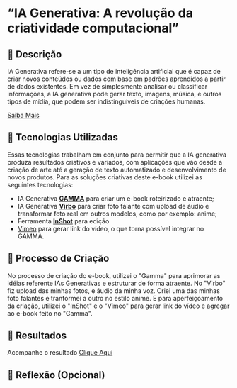# “IA Generativa: A revolução da criatividade computacional”

## 📒 Descrição
IA Generativa refere-se a um tipo de inteligência artificial que é capaz de criar novos conteúdos ou dados com base em padrões aprendidos a partir de dados existentes. Em vez de simplesmente analisar ou classificar informações, a IA generativa pode gerar texto, imagens, música, e outros tipos de mídia, que podem ser indistinguíveis de criações humanas.

[Saiba Mais](https://aws.amazon.com/pt/what-is/generative-ai/)

## 🤖 Tecnologias Utilizadas
Essas tecnologias trabalham em conjunto para permitir que a IA generativa produza resultados criativos e variados, com aplicações que vão desde a criação de arte até a geração de texto automatizado e desenvolvimento de novos produtos.
Para as soluções criativas deste e-book utilizei as seguintes tecnologias:
- IA Generativa **[GAMMA](https://gamma.app/)** para criar um e-book roteirizado e atraente;
- IA Generativa **[Virbo](https://virbo.wondershare.com/app/talkingphoto/)** para criar foto falante com upload de áudio e transformar foto real em outros modelos, como por exemplo: anime;
- Ferramenta **[InShot](https://inshot.com/)** para edição
- [Vimeo](https://vimeo.com/pt-br/) para gerar link do vídeo, o que torna possível integrar no GAMMA.

## 🧐 Processo de Criação
No processo de criação do e-book, utilizei o "Gamma" para aprimorar as idéias referente IAs Generativas e estruturar de forma atraente.
No "Virbo" fiz upload das minhas fotos, e áudio da minha voz. Criei uma das minhas foto falantes e tranformei a outro no estilo anime.
E para aperfeiçoamento da criação, utilizei o "InShot" e o "Vimeo" para gerar link do vídeo e agregar ao e-book feito no "Gamma".

## 🚀 Resultados
Acompanhe o resultado [Clique Aqui](https://gamma.app/docs/IA-Generativa-8kq9syr0ezlhi19?mode=doc)
## 💭 Reflexão (Opcional)


